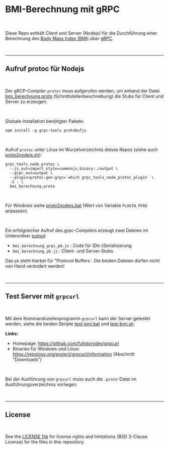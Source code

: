 # BMI-Berechnung mit gRPC #

<br>

Diese Repo enthält Client und Server (Nodejs) für die Durchführung einer Berechnung des
[Body Mass Index (BMI)](https://www.apotheken-umschau.de/gesund-bleiben/abnehmen/body-mass-index-den-bmi-berechnen-706435.html)
über [gRPC](https://www.ionos.de/digitalguide/server/knowhow/grpc-vorgestellt/).

<br>

----

## Aufruf protoc für Nodejs ##

<br>

Der gRCP-Compiler `protoc` muss aufgerufen werden, um anhand der
Datei [bmi_berechnung.proto](bmi_berechnung.proto) (Schnittstellenbeschreibung) 
die Stubs für Client und Server zu erzeugen. 

<br>

Globale Installation benötigter Pakete:
```
npm install -g grpc-tools protobufjs
```

<br>

Aufruf `protoc` unter Linux im Wurzelverzeichnis dieses Repos 
(siehe auch [proto2nodejs.sh](proto2nodejs.sh)):
```
grpc_tools_node_protoc \
  --js_out=import_style=commonjs,binary:./output \
  --grpc_out=output \
  --plugin=protoc-gen-grpc=`which grpc_tools_node_protoc_plugin` \
  -I . \
  bmi_berechnung.proto
```

<br>

Für Windows siehe [proto2nodejs.bat](proto2nodejs.bat) (Wert von Variable `PLUGIN_PFAD` anpassen).

<br>

Ein erfolgreicher Aufruf des grpc-Compilers erzeugt zwei Dateien im Unterordner [output](output/):

* `bmi_berechnung_grpc_pb.js` : Code für (De-)Serialisierung
* `bmi_berechnung_pb.js`      : Client- und Server-Stubs

Das `pb` steht hierbei für "Protocol Buffers`.
Die beiden Dateien dürfen nicht von Hand verändert werden!

<br>

----

## Test Server mit `grpcurl` ##

<br>

Mit dem Kommandozeilenprogramm `grpcurl` kann der Server getestet werden, siehe 
die beiden Skripte [test-bmi.bat](test-bmi.bat) und [test-bmi.sh](test-bmi.sh).
<br>

**Links:** 

* Homepage: https://github.com/fullstorydev/grpcurl
* Binaries für Windows und Linux: https://repology.org/project/grpcurl/information (Abschnitt "Downloads")

<br>

Bei der Ausführung von `grpcurl` muss auch die `.proto`-Datei im Ausführungsverzeichnis vorliegen.

<br>

----

## License ##

<br>

See the [LICENSE file](LICENSE.md) for license rights and limitations (BSD 3-Clause License)
for the files in this repository.

<br>